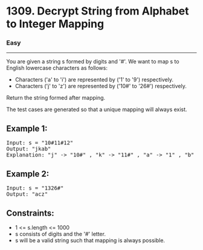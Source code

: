 # 1309. Decrypt String from Alphabet to Integer Mapping

### Easy

---

You are given a string s formed by digits and '#'. We want to map s to English lowercase characters as follows:

- Characters ('a' to 'i') are represented by ('1' to '9') respectively.
- Characters ('j' to 'z') are represented by ('10#' to '26#') respectively.

Return the string formed after mapping.

The test cases are generated so that a unique mapping will always exist.

## Example 1:

<pre>
Input: s = "10#11#12"
Output: "jkab"
Explanation: "j" -> "10#" , "k" -> "11#" , "a" -> "1" , "b" -> "2".
</pre>

## Example 2:

<pre>
Input: s = "1326#"
Output: "acz"
</pre>

## Constraints:

- 1 <= s.length <= 1000
- s consists of digits and the '#' letter.
- s will be a valid string such that mapping is always possible.
